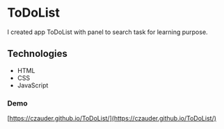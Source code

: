 # ToDoList
I created app ToDoList with panel to search task for learning purpose.
## Technologies
* HTML 
* CSS
* JavaScript

### Demo
[https://czauder.github.io/ToDoList/](https://czauder.github.io/ToDoList/)
```
